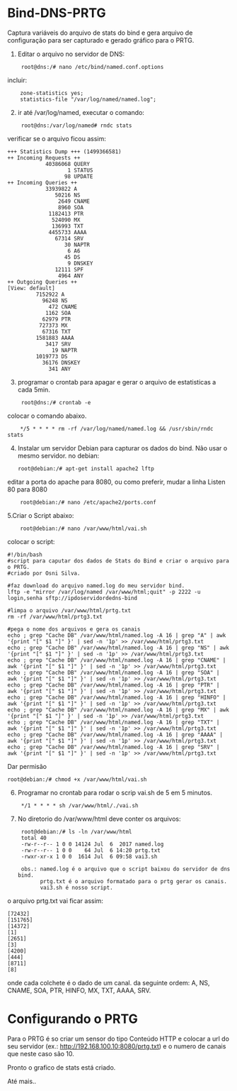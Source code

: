 # Bind-DNS-PRTG
Captura variáveis do arquivo de stats do bind e gera arquivo de configuração para ser capturado e gerado gráfico para o PRTG.

1. Editar o arquivo no servidor de DNS:
    
        root@dns:/# nano /etc/bind/named.conf.options
incluir: 

        zone-statistics yes;
        statistics-file "/var/log/named/named.log";

2. ir até /var/log/named, executar o comando:

        root@dns:/var/log/named# rndc stats


verificar se o arquivo ficou assim: 

    +++ Statistics Dump +++ (1499366581)
    ++ Incoming Requests ++
                40386068 QUERY
                       1 STATUS
                      98 UPDATE
    ++ Incoming Queries ++
                33939822 A
                   50216 NS
                    2649 CNAME
                    8960 SOA
                 1182413 PTR
                  524090 MX
                  136993 TXT
                 4455733 AAAA
                   67314 SRV
                      30 NAPTR
                       6 A6
                      45 DS
                       9 DNSKEY
                   12111 SPF
                    4964 ANY
    ++ Outgoing Queries ++
    [View: default]
             7152922 A
               96248 NS
                 472 CNAME
                1162 SOA
               62979 PTR
              727373 MX
               67316 TXT
             1581883 AAAA
                3417 SRV
                  19 NAPTR
             1019773 DS
               36176 DNSKEY
                 341 ANY
3. programar o crontab para apagar e gerar o arquivo de estatisticas a cada 5min. 
        
        root@dns:/# crontab -e

colocar o comando abaixo. 
        
        */5 * * * * rm -rf /var/log/named/named.log && /usr/sbin/rndc stats

4. Instalar um servidor Debian para capturar os dados do bind. Não usar o mesmo servidor. 
no debian: 

       root@debian:/# apt-get install apache2 lftp

editar a porta do apache para 8080, ou como preferir, mudar a linha Listen 80 para 8080 

        root@debian:/# nano /etc/apache2/ports.conf

5.Criar o Script abaixo:  

        root@debian:/# nano /var/www/html/vai.sh

colocar o script: 

    #!/bin/bash
    #script para caputar dos dados de Stats do Bind e criar o arquivo para o PRTG.
    #criado por Osni Silva.

    #faz download do arquivo named.log do meu servidor bind.
    lftp -e "mirror /var/log/named /var/www/html;quit" -p 2222 -u login,senha sftp://ipdoservidordedns-bind

    #limpa o arquivo /var/www/html/prtg.txt
    rm -rf /var/www/html/prtg3.txt

    #pega o nome dos arquivos e gera os canais
    echo ; grep "Cache DB" /var/www/html/named.log -A 16 | grep "A" | awk '{print "[" $1 "]" }' | sed -n '1p' >> /var/www/html/prtg3.txt
    echo ; grep "Cache DB" /var/www/html/named.log -A 16 | grep "NS" | awk '{print "[" $1 "]" }' | sed -n '1p' >> /var/www/html/prtg3.txt
    echo ; grep "Cache DB" /var/www/html/named.log -A 16 | grep "CNAME" | awk '{print "[" $1 "]" }' | sed -n '1p' >> /var/www/html/prtg3.txt
    echo ; grep "Cache DB" /var/www/html/named.log -A 16 | grep "SOA" | awk '{print "[" $1 "]" }' | sed -n '1p' >> /var/www/html/prtg3.txt
    echo ; grep "Cache DB" /var/www/html/named.log -A 16 | grep "PTR" | awk '{print "[" $1 "]" }' | sed -n '1p' >> /var/www/html/prtg3.txt
    echo ; grep "Cache DB" /var/www/html/named.log -A 16 | grep "HINFO" | awk '{print "[" $1 "]" }' | sed -n '1p' >> /var/www/html/prtg3.txt
    echo ; grep "Cache DB" /var/www/html/named.log -A 16 | grep "MX" | awk '{print "[" $1 "]" }' | sed -n '1p' >> /var/www/html/prtg3.txt
    echo ; grep "Cache DB" /var/www/html/named.log -A 16 | grep "TXT" | awk '{print "[" $1 "]" }' | sed -n '1p' >> /var/www/html/prtg3.txt
    echo ; grep "Cache DB" /var/www/html/named.log -A 16 | grep "AAAA" | awk '{print "[" $1 "]" }' | sed -n '1p' >> /var/www/html/prtg3.txt
    echo ; grep "Cache DB" /var/www/html/named.log -A 16 | grep "SRV" | awk '{print "[" $1 "]" }' | sed -n '1p' >> /var/www/html/prtg3.txt

Dar permisão 

    root@debian:/# chmod +x /var/www/html/vai.sh

6. Programar no crontab para rodar o scrip vai.sh de 5 em 5 minutos. 

        */1 * * * * sh /var/www/html/./vai.sh

7. No diretorio do /var/www/html deve conter os arquivos: 

        root@debian:/# ls -ln /var/www/html
        total 40
        -rw-r--r-- 1 0 0 14124 Jul  6  2017 named.log
        -rw-r--r-- 1 0 0    64 Jul  6 14:20 prtg.txt
        -rwxr-xr-x 1 0 0  1614 Jul  6 09:58 vai3.sh
        
        obs.: named.log é o arquivo que o script baixou do servidor de dns bind.
              prtg.txt é o arquivo formatado para o prtg gerar os canais.
              vai3.sh é nosso script. 

o arquivo prtg.txt vai ficar assim:  
    
    [72432]
    [151765]
    [14372]
    [1]
    [2651]
    [3]
    [4200]
    [444]
    [8711]
    [8]
onde cada colchete é o dado de um canal. da seguinte ordem: A, NS, CNAME, SOA, PTR, HINFO, MX, TXT, AAAA, SRV.

# Configurando o PRTG
Para o PRTG é so criar um sensor do tipo Conteúdo HTTP e colocar a url do seu servidor (ex.: http://192.168.100.10:8080/prtg.txt) e o numero de canais que neste caso são 10. 

Pronto o grafico de stats está criado. 



Até mais..



